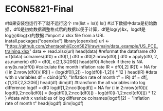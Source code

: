 # ECON5821-Final
#如果安装包运行不了就不运行这个
rm(list = ls())
ls()
#以下数据中data是初始数据，df0是初始数据调整格式后的数据以便于计算，df是log(y)&x，logdf是log(y)&log(x)的数据
#import a xlsx file from a URL
install.packages("openxlsx")
library(openxlsx)
url <- "https://github.com/zhentaoshi/Econ5821/raw/main/data_example/US_PCE_training.xlsx"
data <- read.xlsx(url)
head(data)
#reformat the dataframe
df0 = t(data)
colnames(df0) = df0[1,]
df0 = df0[2:nrow(df0),]
df0 = apply(df0, 2, as.numeric)
df0 = df0[, c(2,1,3:206)]
head(df0)
#check if there is NA
any(is.na(df0))
#calculate the month inflation rate
IR = df0[,2]
IR[1] = NA
for (i in 2:nrow(df0)){
    IR[i] = (log(df0[i,2]) - log(df0[i-1,2])) * 12
    }
head(IR)
#data with x variables
df = cbind(df0, "Inflation rate of month t" = IR)
df = df[, c(1,207,2,3:206)]
head(df)
dim(df)
#transform the all variables into log difference
logdf = df0
logdf[1,2:ncol(logdf)] = NA
for (i in 2:nrow(df0)){
    logdf[i,2:ncol(df0)] = (log(df0[i,2:ncol(df0)]) - log(df0[i-1,2:ncol(df0)])) * 12
    }
#data with x variables of log difference
colnames(logdf)[2] = "Inflation rate of month t"
head(logdf)
dim(logdf)
